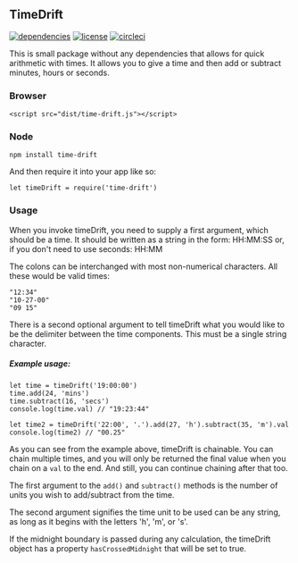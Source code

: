 ## TimeDrift

[![dependencies](https://img.shields.io/badge/dependencies-none-green.svg)](https://img.shields.io/badge/dependencies-none-green.svg) [![license](https://img.shields.io/badge/license-MIT-blue.svg)](https://opensource.org/licenses/MIT) [![circleci](https://img.shields.io/circleci/project/github/too-old-to-code/time-drift.svg)](https://circleci.com/gh/too-old-to-code/time-drift/tree/master)



This is small package without any dependencies that allows for quick arithmetic with times.
It allows you to give a time and then add or subtract minutes, hours or seconds.

### Browser
```
<script src="dist/time-drift.js"></script>
```

### Node
```
npm install time-drift
```

And then require it into your app like so:

```
let timeDrift = require('time-drift')
```

### Usage

When you invoke timeDrift, you need to supply a first argument, which should be a time. It should be written as a string in the form: HH:MM:SS or, if you don't need to use seconds: HH:MM

The colons can be interchanged with most non-numerical characters. All these would be valid times:

```
"12:34"
"10-27-00"
"09 15"

```

There is a second optional argument to tell timeDrift what you would like to be the delimiter between the time components. This must be a single string character.

##### Example usage:

```
let time = timeDrift('19:00:00')
time.add(24, 'mins')
time.subtract(16, 'secs')
console.log(time.val) // "19:23:44"

let time2 = timeDrift('22:00', '.').add(27, 'h').subtract(35, 'm').val
console.log(time2) // "00.25"
```

As you can see from the example above, timeDrift is chainable. You can chain multiple times, and you will only be returned the final value when you chain on a `val` to the end. And still, you can continue chaining after that too.

The first argument to the `add()` and `subtract()` methods is the number of units you wish to add/subtract from the time.

The second argument signifies the time unit to be used can be any string, as long as it begins with the letters 'h', 'm', or 's'.

If the midnight boundary is passed during any calculation, the timeDrift object has a property `hasCrossedMidnight` that will be set to true.